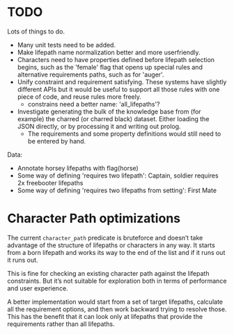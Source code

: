 # TODO

Lots of things to do.

 * Many unit tests need to be added.
 * Make lifepath name normalization better and more userfriendly. 
 * Characters need to have properties defined before lifepath selection 
   begins, such as the 'female' flag that opens up special rules
   and alternative requirements paths, such as for 'auger'. 
 * Unify constraint and requirement satisfying. These systems have slightly 
   different APIs but it would be useful to support all those rules with
   one piece of code, and reuse rules more freely.
    * constrains need a better name: 'all_lifepaths'? 
 * Investigate generating the bulk of the knowledge base from (for example)
   the charred (or charred black) dataset. Either loading the JSON directly, 
   or by processing it and writing out prolog. 
    * The requirements and some property definitions would still need to be 
      entered by hand.

Data:
  * Annotate horsey lifepaths with flag(horse)
  * Some way of defining 'requires two lifepath': Captain, soldier requires 2x freebooter lifepaths
  * Some way of defining 'requires two lifepaths from setting': First Mate

# Character Path optimizations

The current `character_path` predicate is bruteforce and doesn’t take 
advantage of the structure of lifepaths or characters in any way. It starts
from a born lifepath and works its way to the end of the list and if it runs
out it runs out. 

This is fine for checking an existing character path against the lifepath 
constraints. But it’s not suitable for exploration both in terms of 
performance and user experience.

A better implementation would start from a set of target lifepaths, calculate
all the requirement options, and then work backward trying to resolve those.
This has the benefit that it can look only at lifepaths that provide the 
requirements rather than all lifepaths.
